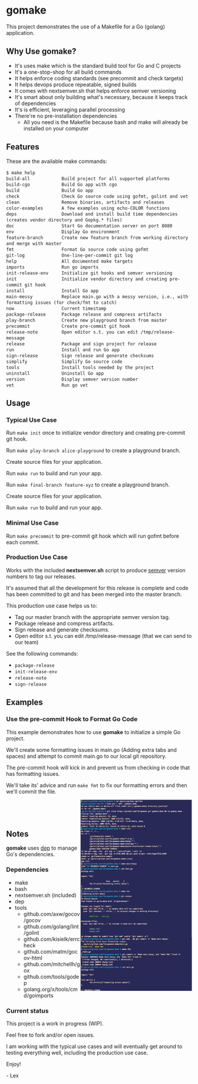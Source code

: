 # gomake

This project demonstrates the use of a Makefile for a Go (golang) application.

## Why Use gomake?

* It's uses make which is the standard build tool for Go and C projects
* It's a one-stop-shop for all build commands
* It helps enforce coding standards (see precommit and check targets)
* It helps devops produce repeatable, signed builds
* It comes with nextsemver.sh that helps enforce semver versioning
* It's smart about only building what's necessary, because it keeps track of dependencies
* It's is efficient, leveraging parallel processing
* There're no pre-installation dependencies 
    * All you need is the Makefile because bash and make will already be installed on your computer

## Features

These are the available make commands: 

```
$ make help
build-all            Build project for all supported platforms
build-cgo            Build Go app with cgo
build                Build Go app
check                Check Go source code using gofmt, golint and vet
clean                Remove binaries, artifacts and releases
color-examples       A few examples using echo-COLOR functions
deps                 Download and install build time dependencies (creates vendor directory and Gopkg.* files)
doc                  Start Go documentation server on port 8080
env                  Display Go environment
feature-branch       Create new feature branch from working directory and merge with master
fmt                  Format Go source code using gofmt
git-log              One-line-per-commit git log
help                 All documented make targets
imports              Run go imports
init-release-env     Initialize git hooks and semver versioning
init                 Initialize vendor directory and creating pre-commit git hook
install              Install Go app
main-messy           Replace main.go with a messy version, i.e., with formatting issues (for check/fmt to catch)
now                  Current timestamp
package-release      Package release and compress artifacts
play-branch          Create new playground branch from master
precommit            Create pre-commit git hook
release-note         Open editor s.t. you can edit /tmp/release-message
release              Package and sign project for release
run                  Install and run Go app
sign-release         Sign release and generate checksums
simplify             Simplify Go source code
tools                Install tools needed by the project
uninstall            Uninstall Go app
version              Display semver version number
vet                  Run go vet
```

## Usage

### Typical Use Case

Run `make init` once to initialize vendor directory and creating pre-commit git hook.

Run `make play-branch alice-playground` to create a playground branch.

Create source files for your application.

Run `make run` to build and run your app.

Run `make final-branch feature-xyz` to create a playground branch.

Create source files for your application.

Run `make run` to build and run your app.


### Minimal Use Case

Run `make precommit` to  pre-commit git hook which will run gofmt before each commit.


### Production Use Case

Works with the included **nextsemver.sh** script to produce [semver](https://semver.org/) version numbers to tag our releases.

It's assumed that all the development for this release is complete and code has been committed to git and has been merged into the master branch.

This production use case helps us to:
* Tag our master branch with the appropriate semver version tag.
* Package release and compress artifacts.
* Sign release and generate checksums.
* Open editor s.t. you can edit /tmp/release-message (that we can send to our team)

See the following commands:
* `package-release`
* `init-release-env`
* `release-note`
* `sign-release`

## Examples

### Use the pre-commit Hook to Format Go Code

This example demonstrates how to use **gomake** to initialize a simple Go project.

We'll create some formatting issues in main.go (Adding extra tabs and spaces) and attempt to commit main.go to our local git repository.

The pre-commit hook will kick in and prevent us from checking in code that has formatting issues.

We'll take its' advice and run `make fmt` to fix our formatting errors and then we'll commit the file.

<img align="right" width="60%" src="https://github.com/l3x/gomake/blob/master/gofmt-demo.png">

<br /><br /><br />

## Notes

**gomake** uses [dep](https://github.com/golang/dep) to manage Go's dependencies. 

### Dependencies

* make
* bash
* nextsemver.sh (included)
* dep
* tools
	* github.com/axw/gocov/gocov
	* github.com/golang/lint/golint
	* github.com/kisielk/errcheck
	* github.com/matm/gocov-html
	* github.com/mitchellh/gox
	* github.com/tools/godep
	* golang.org/x/tools/cmd/goimports

### Current status

This project is a work in progress (WIP).

Feel free to fork and/or open issues.

I am working with the typical use cases and will eventually get around to testing everything well, including the production use case.

Enjoy!

\- Lex